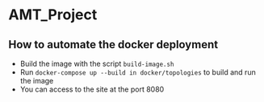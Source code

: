 # AMT_Project

## How to automate the docker deployment

- Build the image with the script `build-image.sh`
- Run `docker-compose up --build in docker/topologies` to build and run the image
- You can access to the site at the port 8080